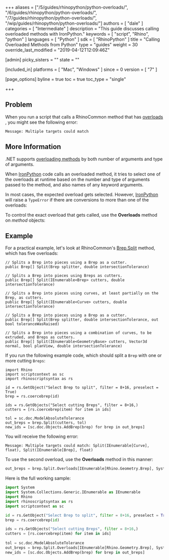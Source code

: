 +++
aliases = ["/5/guides/rhinopython/python-overloads/", "/6/guides/rhinopython/python-overloads/", "/7/guides/rhinopython/python-overloads/", "/wip/guides/rhinopython/python-overloads/"]
authors = [ "dale" ]
categories = [ "Intermediate" ]
description = "This guide discusses calling overloaded methods with IronPython."
keywords = [ "script", "Rhino", "python" ]
languages = [ "Python" ]
sdk = [ "RhinoPython" ]
title = "Calling Overloaded Methods from Python"
type = "guides"
weight = 30
override_last_modified = "2019-04-12T12:09:46Z"

[admin]
picky_sisters = ""
state = ""

[included_in]
platforms = [ "Mac", "Windows" ]
since = 0
version = [ "7" ]

[page_options]
byline = true
toc = true
toc_type = "single"

+++

## Problem

When you run a script that calls a RhinoCommon method that has [overloads](https://docs.microsoft.com/en-us/dotnet/standard/design-guidelines/member-overloading) , you might see the following error:
```
Message: Multiple targets could match
```

## More Information

.NET supports [overloading methods](https://docs.microsoft.com/en-us/dotnet/standard/design-guidelines/member-overloading) by both number of arguments and type of arguments.

When [IronPython](https://ironpython.net/) code calls an overloaded method, it tries to select one of the overloads at runtime based on the number and type of arguments passed to the method, and also names of any keyword arguments.

In most cases, the expected overload gets selected. However, [IronPython](https://ironpython.net/) will raise a `TypeError` if there are conversions to more than one of the overloads:

To control the exact overload that gets called, use the **Overloads** method on *method* objects:

## Example

For a practical example, let's look at RhinoCommon's [Brep.Split](https://developer.rhino3d.com/api/RhinoCommon/html/Overload_Rhino_Geometry_Brep_Split.htm) method, which has five overloads:

```
// Splits a Brep into pieces using a Brep as a cutter.
public Brep[] Split(Brep splitter, double intersectionTolerance)

// Splits a Brep into pieces using Breps as cutters.
public Brep[] Split(IEnumerable<Brep> cutters, double intersectionTolerance)

// Splits a Brep into pieces using curves, at least partially on the Brep, as cutters.
public Brep[] Split(IEnumerable<Curve> cutters, double intersectionTolerance)

// Splits a Brep into pieces using a Brep as a cutter.
public Brep[] Split(Brep splitter, double intersectionTolerance, out bool toleranceWasRaised)

// Splits a Brep into pieces using a combination of curves, to be extruded, and Breps as cutters.
public Brep[] Split(IEnumerable<GeometryBase> cutters, Vector3d normal, bool planView, double intersectionTolerance)
```

If you run the following example code, which should split a `Brep` with one or more cutting `Breps`:

```
import Rhino
import scriptcontext as sc
import rhinoscriptsyntax as rs

id = rs.GetObject("Select Brep to split", filter = 8+16, preselect = True)
brep = rs.coercebrep(id)

ids = rs.GetObjects("Select cutting Breps", filter = 8+16,)
cutters = [rs.coercebrep(item) for item in ids]

tol = sc.doc.ModelAbsoluteTolerance
out_breps = brep.Split(cutters, tol)
new_ids = [sc.doc.Objects.AddBrep(brep) for brep in out_breps]
```

You will receive the following error:

```
Message: Multiple targets could match: Split(IEnumerable[Curve], float), Split(IEnumerable[Brep], float)
```

To use the second overload, use the **Overloads** method in this manner:

```python
out_breps = brep.Split.Overloads[IEnumerable[Rhino.Geometry.Brep], System.Double](cutters, tol)
```
Here is the full working sample:

```python
import System
import System.Collections.Generic.IEnumerable as IEnumerable
import Rhino
import rhinoscriptsyntax as rs
import scriptcontext as sc

id = rs.GetObject("Select Brep to split", filter = 8+16, preselect = True)
brep = rs.coercebrep(id)

ids = rs.GetObjects("Select cutting Breps", filter = 8+16,)
cutters = [rs.coercebrep(item) for item in ids]
    
tol = sc.doc.ModelAbsoluteTolerance
out_breps = brep.Split.Overloads[IEnumerable[Rhino.Geometry.Brep], System.Double](cutters, tol)
new_ids = [sc.doc.Objects.AddBrep(brep) for brep in out_breps]
```
